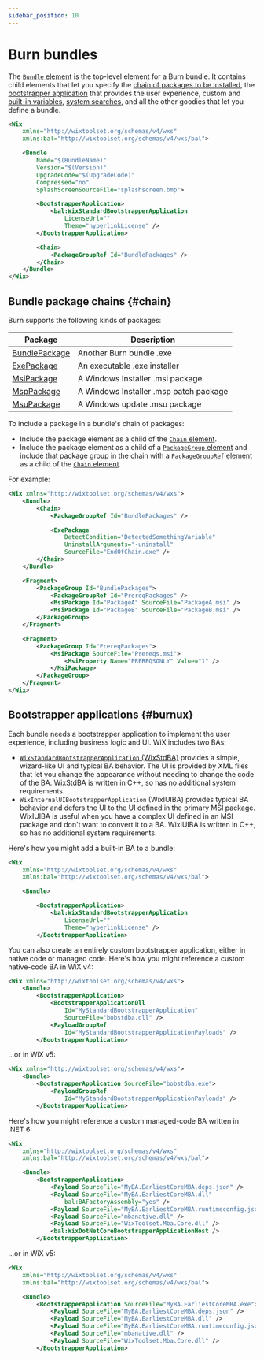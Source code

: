 ```yaml
---
sidebar_position: 10
---
```


# Burn bundles

The [`Bundle` element](../../schema/wxs/bundle.md) is the top-level element for a Burn bundle. It contains child elements that let you specify the [chain of packages to be installed](#chain), the [bootstrapper application](#burnux) that provides the user experience, custom and [built-in variables](./builtin-variables.md), [system searches](./searches.md), and all the other goodies that let you define a bundle.

```xml
<Wix
    xmlns="http://wixtoolset.org/schemas/v4/wxs"
    xmlns:bal="http://wixtoolset.org/schemas/v4/wxs/bal">

    <Bundle
        Name="$(BundleName)"
        Version="$(Version)"
        UpgradeCode="$(UpgradeCode)"
        Compressed="no"
        SplashScreenSourceFile="splashscreen.bmp">

        <BootstrapperApplication>
            <bal:WixStandardBootstrapperApplication
                LicenseUrl=""
                Theme="hyperlinkLicense" />
        </BootstrapperApplication>

        <Chain>
            <PackageGroupRef Id="BundlePackages" />
        </Chain>
    </Bundle>
</Wix>
```


## Bundle package chains {#chain}

Burn supports the following kinds of packages:

| Package | Description |
| ------- | ----------- |
| [BundlePackage](../../schema/wxs/bundlepackage.md) | Another Burn bundle .exe |
| [ExePackage](../../schema/wxs/exepackage.md) | An executable .exe installer |
| [MsiPackage](../../schema/wxs/msipackage.md) | A Windows Installer .msi package |
| [MspPackage](../../schema/wxs/msppackage.md) | A Windows Installer .msp patch package |
| [MsuPackage](../../schema/wxs/msupackage.md) | A Windows update .msu package |

To include a package in a bundle's chain of packages:

- Include the package element as a child of the [`Chain` element](../../schema/wxs/chain.md).
- Include the package element as a child of a [`PackageGroup` element](../../schema/wxs/packagegroup.md) and include that package group in the chain with a [`PackageGroupRef` element](../../schema/wxs/packagegroupref.md) as a child of the [`Chain` element](../../schema/wxs/chain.md).

For example:

```xml
<Wix xmlns="http://wixtoolset.org/schemas/v4/wxs">
    <Bundle>
        <Chain>
            <PackageGroupRef Id="BundlePackages" />

            <ExePackage
                DetectCondition="DetectedSomethingVariable"
                UninstallArguments="-uninstall"
                SourceFile="EndOfChain.exe" />
        </Chain>
    </Bundle>

    <Fragment>
        <PackageGroup Id="BundlePackages">
            <PackageGroupRef Id="PrereqPackages" />
            <MsiPackage Id="PackageA" SourceFile="PackageA.msi" />
            <MsiPackage Id="PackageB" SourceFile="PackageB.msi" />
        </PackageGroup>
    </Fragment>

    <Fragment>
        <PackageGroup Id="PrereqPackages">
            <MsiPackage SourceFile="Prereqs.msi">
                <MsiProperty Name="PREREQSONLY" Value="1" />
            </MsiPackage>
        </PackageGroup>
    </Fragment>
</Wix>
```


## Bootstrapper applications {#burnux}

Each bundle needs a bootstrapper application to implement the user experience, including business logic and UI. WiX includes two BAs:

- [`WixStandardBootstrapperApplication` (WixStdBA)](./wixstdba.md) provides a simple, wizard-like UI and typical BA behavior. The UI is provided by XML files that let you change the appearance without needing to change the code of the BA. WixStdBA is written in C++, so has no additional system requirements.
- `WixInternalUIBootstrapperApplication` (WixIUIBA) provides typical BA behavior and defers the UI to the UI defined in the primary MSI package. WixIUIBA is useful when you have a complex UI defined in an MSI package and don't want to convert it to a BA. WixIUIBA is written in C++, so has no additional system requirements.

Here's how you might add a built-in BA to a bundle:

```xml
<Wix
    xmlns="http://wixtoolset.org/schemas/v4/wxs"
    xmlns:bal="http://wixtoolset.org/schemas/v4/wxs/bal">

    <Bundle>

        <BootstrapperApplication>
            <bal:WixStandardBootstrapperApplication
                LicenseUrl=""
                Theme="hyperlinkLicense" />
        </BootstrapperApplication>
```

You can also create an entirely custom bootstrapper application, either in native code or managed code. Here's how you might reference a custom native-code BA in WiX v4:

```xml
<Wix xmlns="http://wixtoolset.org/schemas/v4/wxs">
    <Bundle>
        <BootstrapperApplication>
            <BootstrapperApplicationDll
                Id="MyStandardBootstrapperApplication"
                SourceFile="bobstdba.dll" />
            <PayloadGroupRef
                Id="MyStandardBootstrapperApplicationPayloads" />
        </BootstrapperApplication>
```

...or in WiX v5:

```xml
<Wix xmlns="http://wixtoolset.org/schemas/v4/wxs">
    <Bundle>
        <BootstrapperApplication SourceFile="bobstdba.exe">
            <PayloadGroupRef
                Id="MyStandardBootstrapperApplicationPayloads" />
        </BootstrapperApplication>
```

Here's how you might reference a custom managed-code BA written in .NET 6:

```xml
<Wix
    xmlns="http://wixtoolset.org/schemas/v4/wxs"
    xmlns:bal="http://wixtoolset.org/schemas/v4/wxs/bal">

    <Bundle>
        <BootstrapperApplication>
            <Payload SourceFile="MyBA.EarliestCoreMBA.deps.json" />
            <Payload SourceFile="MyBA.EarliestCoreMBA.dll"
                bal:BAFactoryAssembly="yes" />
            <Payload SourceFile="MyBA.EarliestCoreMBA.runtimeconfig.json" />
            <Payload SourceFile="mbanative.dll" />
            <Payload SourceFile="WixToolset.Mba.Core.dll" />
            <bal:WixDotNetCoreBootstrapperApplicationHost />
        </BootstrapperApplication>
```

...or in WiX v5:

```xml
<Wix
    xmlns="http://wixtoolset.org/schemas/v4/wxs"
    xmlns:bal="http://wixtoolset.org/schemas/v4/wxs/bal">

    <Bundle>
        <BootstrapperApplication SourceFile="MyBA.EarliestCoreMBA.exe">
            <Payload SourceFile="MyBA.EarliestCoreMBA.deps.json" />
            <Payload SourceFile="MyBA.EarliestCoreMBA.dll" />
            <Payload SourceFile="MyBA.EarliestCoreMBA.runtimeconfig.json" />
            <Payload SourceFile="mbanative.dll" />
            <Payload SourceFile="WixToolset.Mba.Core.dll" />
        </BootstrapperApplication>
```
